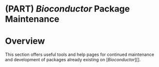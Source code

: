 # (PART) *Bioconductor* Package Maintenance

# Overview

This section offers useful tools and help pages for continued maintenance and development of packages already existing on \[*Bioconductor*\]\[\].
